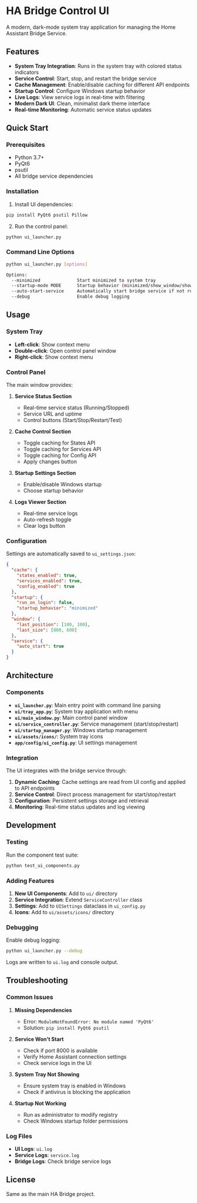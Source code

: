 # HA Bridge Control UI

A modern, dark-mode system tray application for managing the Home Assistant Bridge Service.

## Features

- **System Tray Integration**: Runs in the system tray with colored status indicators
- **Service Control**: Start, stop, and restart the bridge service
- **Cache Management**: Enable/disable caching for different API endpoints
- **Startup Control**: Configure Windows startup behavior
- **Live Logs**: View service logs in real-time with filtering
- **Modern Dark UI**: Clean, minimalist dark theme interface
- **Real-time Monitoring**: Automatic service status updates

## Quick Start

### Prerequisites

- Python 3.7+
- PyQt6
- psutil
- All bridge service dependencies

### Installation

1. Install UI dependencies:

```bash
pip install PyQt6 psutil Pillow
```

2. Run the control panel:

```bash
python ui_launcher.py
```

### Command Line Options

```bash
python ui_launcher.py [options]

Options:
  --minimized              Start minimized to system tray
  --startup-mode MODE      Startup behavior (minimized/show_window/show_then_minimize)
  --auto-start-service     Automatically start bridge service if not running
  --debug                  Enable debug logging
```

## Usage

### System Tray

- **Left-click**: Show context menu
- **Double-click**: Open control panel window
- **Right-click**: Show context menu

### Control Panel

The main window provides:

1. **Service Status Section**

   - Real-time service status (Running/Stopped)
   - Service URL and uptime
   - Control buttons (Start/Stop/Restart/Test)

2. **Cache Control Section**

   - Toggle caching for States API
   - Toggle caching for Services API
   - Toggle caching for Config API
   - Apply changes button

3. **Startup Settings Section**

   - Enable/disable Windows startup
   - Choose startup behavior

4. **Logs Viewer Section**
   - Real-time service logs
   - Auto-refresh toggle
   - Clear logs button

### Configuration

Settings are automatically saved to `ui_settings.json`:

```json
{
  "cache": {
    "states_enabled": true,
    "services_enabled": true,
    "config_enabled": true
  },
  "startup": {
    "run_on_login": false,
    "startup_behavior": "minimized"
  },
  "window": {
    "last_position": [100, 100],
    "last_size": [800, 600]
  },
  "service": {
    "auto_start": true
  }
}
```

## Architecture

### Components

- **`ui_launcher.py`**: Main entry point with command line parsing
- **`ui/tray_app.py`**: System tray application with menu
- **`ui/main_window.py`**: Main control panel window
- **`ui/service_controller.py`**: Service management (start/stop/restart)
- **`ui/startup_manager.py`**: Windows startup management
- **`ui/assets/icons/`**: System tray icons
- **`app/config/ui_config.py`**: UI settings management

### Integration

The UI integrates with the bridge service through:

1. **Dynamic Caching**: Cache settings are read from UI config and applied to API endpoints
2. **Service Control**: Direct process management for start/stop/restart
3. **Configuration**: Persistent settings storage and retrieval
4. **Monitoring**: Real-time status updates and log viewing

## Development

### Testing

Run the component test suite:

```bash
python test_ui_components.py
```

### Adding Features

1. **New UI Components**: Add to `ui/` directory
2. **Service Integration**: Extend `ServiceController` class
3. **Settings**: Add to `UISettings` dataclass in `ui_config.py`
4. **Icons**: Add to `ui/assets/icons/` directory

### Debugging

Enable debug logging:

```bash
python ui_launcher.py --debug
```

Logs are written to `ui.log` and console output.

## Troubleshooting

### Common Issues

1. **Missing Dependencies**

   - Error: `ModuleNotFoundError: No module named 'PyQt6'`
   - Solution: `pip install PyQt6 psutil`

2. **Service Won't Start**

   - Check if port 8000 is available
   - Verify Home Assistant connection settings
   - Check service logs in the UI

3. **System Tray Not Showing**

   - Ensure system tray is enabled in Windows
   - Check if antivirus is blocking the application

4. **Startup Not Working**
   - Run as administrator to modify registry
   - Check Windows startup folder permissions

### Log Files

- **UI Logs**: `ui.log`
- **Service Logs**: `service.log`
- **Bridge Logs**: Check bridge service logs

## License

Same as the main HA Bridge project.
